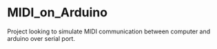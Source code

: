 # MIDI_on_Arduino
Project looking to simulate MIDI communication between computer and arduino over serial port. 
